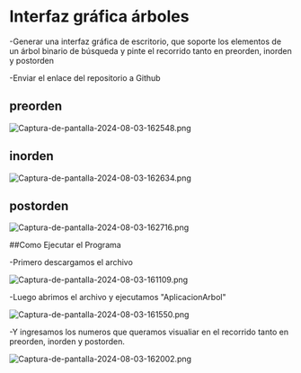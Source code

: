 # Interfaz gráfica árboles

-Generar una interfaz gráfica de escritorio, que soporte los elementos de un árbol binario de búsqueda y pinte el recorrido tanto en preorden, inorden y postorden

-Enviar el enlace del repositorio a Github

## preorden
![Captura-de-pantalla-2024-08-03-162548.png](https://i.postimg.cc/B6VDcZ3y/Captura-de-pantalla-2024-08-03-162548.png)

## inorden

![Captura-de-pantalla-2024-08-03-162634.png](https://i.postimg.cc/qvx1cK55/Captura-de-pantalla-2024-08-03-162634.png)
## postorden

![Captura-de-pantalla-2024-08-03-162716.png](https://i.postimg.cc/Df45jHNs/Captura-de-pantalla-2024-08-03-162716.png)

##Como Ejecutar el Programa

-Primero descargamos el archivo 

![Captura-de-pantalla-2024-08-03-161109.png](https://i.postimg.cc/Y2D8bk8t/Captura-de-pantalla-2024-08-03-161109.png)

-Luego abrimos el archivo y ejecutamos "AplicacionArbol"

![Captura-de-pantalla-2024-08-03-161550.png](https://i.postimg.cc/R0TLfzN5/Captura-de-pantalla-2024-08-03-161550.png)

-Y ingresamos los numeros que queramos visualiar en el recorrido tanto en preorden, inorden y postorden.

![Captura-de-pantalla-2024-08-03-162002.png](https://i.postimg.cc/MTKbmrQc/Captura-de-pantalla-2024-08-03-162002.png)
